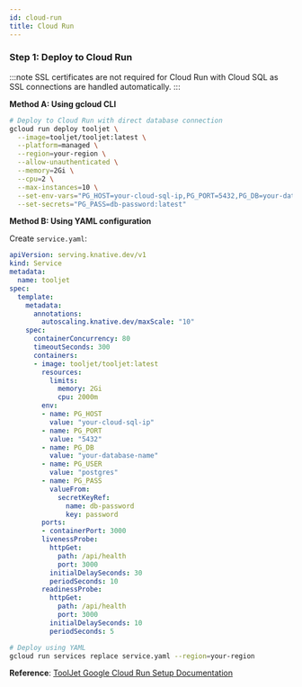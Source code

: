 ```yaml
---
id: cloud-run
title: Cloud Run
---
```


### Step 1: Deploy to Cloud Run

:::note
SSL certificates are not required for Cloud Run with Cloud SQL as SSL connections are handled automatically.
:::

**Method A: Using gcloud CLI**
```bash
# Deploy to Cloud Run with direct database connection
gcloud run deploy tooljet \
  --image=tooljet/tooljet:latest \
  --platform=managed \
  --region=your-region \
  --allow-unauthenticated \
  --memory=2Gi \
  --cpu=2 \
  --max-instances=10 \
  --set-env-vars="PG_HOST=your-cloud-sql-ip,PG_PORT=5432,PG_DB=your-database-name,PG_USER=postgres" \
  --set-secrets="PG_PASS=db-password:latest"
```

**Method B: Using YAML configuration**

Create `service.yaml`:
```yaml
apiVersion: serving.knative.dev/v1
kind: Service
metadata:
  name: tooljet
spec:
  template:
    metadata:
      annotations:
        autoscaling.knative.dev/maxScale: "10"
    spec:
      containerConcurrency: 80
      timeoutSeconds: 300
      containers:
      - image: tooljet/tooljet:latest
        resources:
          limits:
            memory: 2Gi
            cpu: 2000m
        env:
        - name: PG_HOST
          value: "your-cloud-sql-ip"
        - name: PG_PORT
          value: "5432"
        - name: PG_DB
          value: "your-database-name"
        - name: PG_USER
          value: "postgres"
        - name: PG_PASS
          valueFrom:
            secretKeyRef:
              name: db-password
              key: password
        ports:
        - containerPort: 3000
        livenessProbe:
          httpGet:
            path: /api/health
            port: 3000
          initialDelaySeconds: 30
          periodSeconds: 10
        readinessProbe:
          httpGet:
            path: /api/health
            port: 3000
          initialDelaySeconds: 10
          periodSeconds: 5
```

```bash
# Deploy using YAML
gcloud run services replace service.yaml --region=your-region
```

**Reference**: [ToolJet Google Cloud Run Setup Documentation](https://docs.tooljet.ai/docs/setup/google-cloud-run)
